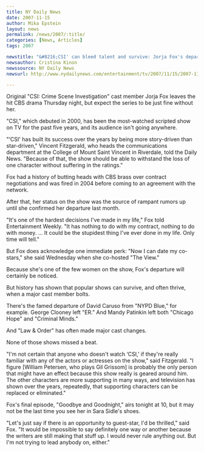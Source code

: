 ```yaml
---
title: NY Daily News 
date: 2007-11-15
author: Mika Epstein
layout: news
permalink: /news/2007/:title/
categories: [News, Articles]
tags: 2007

newstitle: "&#8216;CSI' can bleed talent and survive: Jorja Fox's departure shouldn't hurt show  "
newsauthor: Cristina Kinon  
newssource: NY Daily News  
newsurl: http://www.nydailynews.com/entertainment/tv/2007/11/15/2007-11-15\_csi\_can\_bleed\_talent\_and\_survive\_jorja\_f.html 

---
```

Original "CSI: Crime Scene Investigation" cast member Jorja Fox leaves the hit CBS drama Thursday night, but expect the series to be just fine without her.

"CSI," which debuted in 2000, has been the most-watched scripted show on TV for the past five years, and its audience isn't going anywhere.

"&#8216;CSI' has built its success over the years by being more story-driven than star-driven," Vincent Fitzgerald, who heads the communications department at the College of Mount Saint Vincent in Riverdale, told the Daily News. "Because of that, the show should be able to withstand the loss of one character without suffering in the ratings."

Fox had a history of butting heads with CBS brass over contract negotiations and was fired in 2004 before coming to an agreement with the network.

After that, her status on the show was the source of rampant rumors up until she confirmed her departure last month.

"It's one of the hardest decisions I've made in my life," Fox told Entertainment Weekly. "It has nothing to do with my contract, nothing to do with money. ... It could be the stupidest thing I've ever done in my life. Only time will tell."

But Fox does acknowledge one immediate perk: "Now I can date my co-stars," she said Wednesday when she co-hosted "The View."

Because she's one of the few women on the show, Fox's departure will certainly be noticed.

But history has shown that popular shows can survive, and often thrive, when a major cast member bolts.

There's the famed departure of David Caruso from "NYPD Blue," for example. George Clooney left "ER." And Mandy Patinkin left both "Chicago Hope" and "Criminal Minds."

And "Law & Order" has often made major cast changes.

None of those shows missed a beat.

"I'm not certain that anyone who doesn't watch &#8216;CSI,' if they're really familiar with any of the actors or actresses on the show," said Fitzgerald. "I figure [William Petersen, who plays Gil Grissom] is probably the only person that might have an effect because this show really is geared around him. The other characters are more supporting in many ways, and television has shown over the years, repeatedly, that supporting characters can be replaced or eliminated."

Fox's final episode, "Goodbye and Goodnight," airs tonight at 10, but it may not be the last time you see her in Sara Sidle's shoes.

"Let's just say if there is an opportunity to guest-star, I'd be thrilled," said Fox. "It would be impossible to say definitely one way or another because the writers are still making that stuff up. I would never rule anything out. But I'm not trying to lead anybody on, either."  
